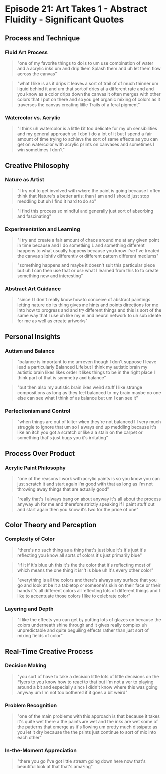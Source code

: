 # Episode 21: Art Takes 1 - Abstract Fluidity - Significant Quotes

## Process and Technique

### Fluid Art Process
> "one of my favorite things to do is to um use combination of water and a acrylic inks um and drip them Splash them and uh let them flow across the canvas"

> "what I like is as it drips it leaves a sort of trail of of much thinner um liquid behind it and um that sort of dries at a different rate and and you know as a color drips down the canvas it often merges with other colors that I put on there and so you get organic mixing of colors as it traverses the canvas creating little Trails of a feral pigment"

### Watercolor vs. Acrylic
> "I think uh watercolor is a little bit too delicate for my uh sensibilities and my general approach so I don't do a lot of it but I spend a fair amount of time trying to achieve the sort of same effects as you can get on watercolor with acrylic paints on canvases and sometimes I win sometimes I don't"

## Creative Philosophy

### Nature as Artist
> "I try not to get involved with where the paint is going because I often think that Nature's a better artist than I am and I should just stop meddling but uh I find it hard to do so"

> "I find this process so mindful and generally just sort of absorbing and fascinating"

### Experimentation and Learning
> "I try and create a fair amount of chaos around me at any given point in time because and I do something L and something different happens to what usually happens because you know I've I've treated the canvas slightly differently or different pattern different mediums"

> "something happens and maybe it doesn't suit this particular piece but uh I can then use that or use what I learned from this to to create something new and interesting"

### Abstract Art Guidance
> "since I I don't really know how to conceive of abstract paintings letting nature do its thing gives me hints and points directions for me into how to progress and and try different things and this is sort of the same way that I use uh like my Ai and neural network to uh sub ideate for me as well as create artworks"

## Personal Insights

### Autism and Balance
> "balance is important to me um even though I don't suppose I leave lead a particularly Balanced Life but I think my autistic brain my autistic brain likes likes order it likes things to be in the right place I think part of that is symmetry and balance"

> "but then also my autistic brain likes weird stuff I like strange compositions as long as they feel balanced to my brain maybe no one else can see what I think of as balance but um I can see it"

### Perfectionism and Control
> "when things are out of kilter when they're not balanced I I very much struggle to ignore that um so I always end up meddling because it's like an itch you got a scratch or like a a stain on the carpet or something that's just bugs you it's irritating"

## Process Over Product

### Acrylic Paint Philosophy
> "one of the reasons I work with acrylic paints is so you know you can just scratch it and start again I'm good with that as long as I'm not throwing away things that are actually good"

> "really that's I always bang on about anyway it's all about the process anyway uh for me and therefore strictly speaking if I paint stuff out and start again then you know it's two for the price of one"

## Color Theory and Perception

### Complexity of Color
> "there's no such thing as a thing that's just blue it's it's just it's reflecting you know all sorts of colors it's just primarily blue"

> "if it if it's blue uh this it's the the color that it's reflecting most of which means the one thing it isn't is blue uh it's every other color"

> "everything is all the colors and there's always any surface that you go and look at be it a tabletop or someone's skin on their face or their hands it's all different colors all reflecting lots of different things and I like to accentuate those colors I like to celebrate color"

### Layering and Depth
> "I like the effects you can get by putting lots of glazes on because the colors underneath shine through and it gives really complex uh unpredictable and quite beguiling effects rather than just sort of mixing fields of color"

## Real-Time Creative Process

### Decision Making
> "you sort of have to take a decision little lots of little decisions on the Flyers to you know how to react to that but I'm not a ver to playing around a bit and especially since I didn't know where this was going anyway um I'm not too bothered if it goes a bit weird"

### Problem Recognition
> "one of the main problems with this approach is that because it takes it's quite wet there a the paints are wet and the inks are wet some of the patterns that emerge as it's flowing um pretty much dissipate as you let it dry because the the paints just continue to sort of mix into each other"

### In-the-Moment Appreciation
> "there you go I've got little stream going down here now that's beautiful look at that that's amazing"
